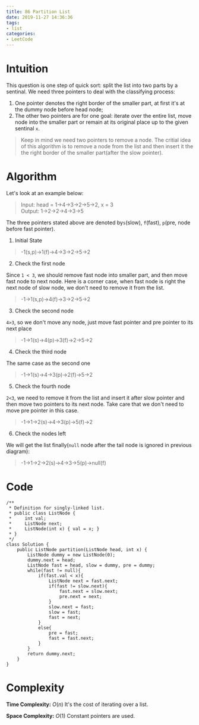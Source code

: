 ```yaml
---
title: 86 Partition List
date: 2019-11-27 14:36:36
tags:
- list
categories:
- LeetCode
---
```

# Intuition
This question is one step of quick sort: split the list into two parts by a sentinal. We need three pointers to deal with the classifying process:
1. One pointer denotes the right border of the smaller part, at first it's at the dummy node before head node;
2. The other two pointers are for one goal: iterate over the entire list, move node into the smaller part or remain at its original place up to the given sentinal `x`.
> Keep in mind we need two pointers to remove a node. The critial idea of this algorithm is to  remove a node from the list and then insert it the the right border of the smaller part(after the slow pointer).

# Algorithm
Let's look at an example below:
> Input: head = 1->4->3->2->5->2, x = 3 <br/>
Output: 1->2->2->4->3->5

The three pointers stated above are denoted by`s`(slow), `f`(fast), `p`(pre, node before fast pointer).

1. Initial State

> -1(s,p)->1(f)->4->3->2->5->2 <br/>

2. Check the first node

Since `1 < 3`, we should remove fast node into smaller part, and then move fast node to next node. Here is a corner case, when fast node is right the next node of slow node, we don't need to remove it from the list.
> -1->1(s,p)->4(f)->3->2->5->2 <br/>

3. Check the second node

`4>3`, so we don't move any node, just move fast pointer and pre pointer to its next place
> -1->1(s)->4(p)->3(f)->2->5->2 <br/>

4. Check the third node

The same case as the second one
> -1->1(s)->4->3(p)->2(f)->5->2 <br/>

5. Check the fourth node

`2<3`, we need to remove it from the list and insert it after slow pointer and then move two pointers to its next node. Take care that we don't need to move pre pointer in this case.
> -1->1->2(s)->4->3(p)->5(f)->2 <br/>

6. Check the nodes left

We will get the list finally(`null` node after the tail node is ignored in previous diagram):
> -1->1->2->2(s)->4->3->5(p)->null(f) <br/>

# Code
```
/**
 * Definition for singly-linked list.
 * public class ListNode {
 *     int val;
 *     ListNode next;
 *     ListNode(int x) { val = x; }
 * }
 */
class Solution {
    public ListNode partition(ListNode head, int x) {
        ListNode dummy = new ListNode(0);
        dummy.next = head;
        ListNode fast = head, slow = dummy, pre = dummy;
        while(fast != null){
            if(fast.val < x){
                ListNode next = fast.next;
                if(fast != slow.next){
                    fast.next = slow.next;
                    pre.next = next;
                }
                slow.next = fast;
                slow = fast;
                fast = next;
            }
            else{
                pre = fast;
                fast = fast.next;
            }
        }
        return dummy.next;
    }
}
```

# Complexity
**Time Complexity:** $O(n)$ It's the cost of iterating over a list.

**Space Complexity:** $O(1)$ Constant pointers are used.

